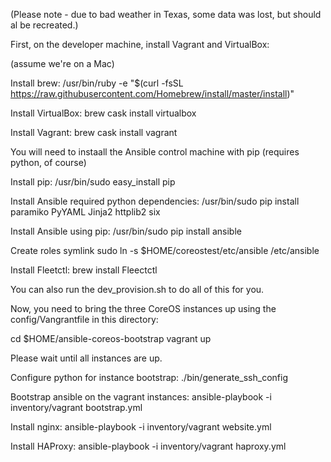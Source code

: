 (Please note - due to bad weather in Texas, some data was lost, but should al be recreated.)

First, on the developer machine, install Vagrant and VirtualBox:

(assume we're on a Mac)

Install brew:
/usr/bin/ruby -e "$(curl -fsSL https://raw.githubusercontent.com/Homebrew/install/master/install)"

Install VirtualBox:
brew cask install virtualbox

Install Vagrant:
brew cask install vagrant

You will need to instaall the Ansible control machine with pip (requires python, of course)

Install pip:
/usr/bin/sudo easy_install pip

Install Ansible required python dependencies:
/usr/bin/sudo pip install paramiko PyYAML Jinja2 httplib2 six

Install Ansible using pip:
/usr/bin/sudo pip install ansible

Create roles symlink
sudo ln -s $HOME/coreostest/etc/ansible /etc/ansible

Install Fleetctl:
brew install Fleectctl

You can also run the dev_provision.sh to do all of this for you.

Now, you need to bring the three CoreOS instances up using the config/Vangrantfile in this directory:

cd $HOME/ansible-coreos-bootstrap
vagrant up

Please wait until all instances are up.

Configure python for instance bootstrap:
./bin/generate_ssh_config

Bootstrap ansible on the vagrant instances:
ansible-playbook -i inventory/vagrant bootstrap.yml

Install nginx:
ansible-playbook -i inventory/vagrant website.yml

Install HAProxy:
ansible-playbook -i inventory/vagrant haproxy.yml
